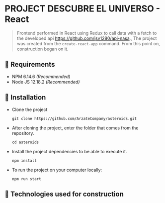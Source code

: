 
# PROJECT DESCUBRE EL UNIVERSO - React
> Frontend performed in React using Redux to call data with a fetch to the developed api https://github.com/jsv1280/api-nasa., The project was created from the `create-react-app` command. From this point on, construction began on it.

## :loudspeaker: Requirements

- NPM 6.14.6 *(Recommended)*
- Node JS 12.18.2 *(Recommended)*

## :hammer: Installation

- Clone the project

	`git clone https://github.com/ArzateCompany/asteroids.git `

- After cloning the project, enter the folder that comes from the repository.

	`cd asteroids`

- Install the project dependencies to be able to execute it.

	`npm install`

- To run the project on your computer locally:

	`npm run start`

## 🚧 Technologies used for construction
